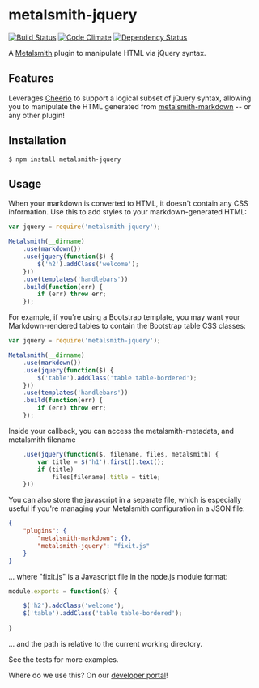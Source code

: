 # metalsmith-jquery

[![Build Status](https://travis-ci.org/manheim/metalsmith-jquery.svg?branch=master)](https://travis-ci.org/manheim/metalsmith-jquery)
[![Code Climate](https://codeclimate.com/github/manheim/metalsmith-jquery/badges/gpa.svg)](https://codeclimate.com/github/manheim/metalsmith-jquery)
[![Dependency Status](https://www.versioneye.com/user/projects/5539230b1d2989f7ee000002/badge.svg?style=flat)](https://www.versioneye.com/user/projects/5539230b1d2989f7ee000002)

A [Metalsmith](https://github.com/segmentio/metalsmith) plugin to manipulate HTML via jQuery syntax.

## Features

Leverages [Cheerio](https://github.com/cheeriojs/cheerio) to support a logical subset of jQuery syntax, allowing you to manipulate the HTML generated from [metalsmith-markdown](https://github.com/segmentio/metalsmith-markdown) -- or any other plugin!


## Installation

    $ npm install metalsmith-jquery

## Usage

When your markdown is converted to HTML, it doesn't contain any CSS information.  Use this to add styles to your markdown-generated HTML:

```js
var jquery = require('metalsmith-jquery');

Metalsmith(__dirname)
    .use(markdown())
    .use(jquery(function($) {
        $('h2').addClass('welcome');
    }))
    .use(templates('handlebars'))
    .build(function(err) {
        if (err) throw err;
    });
``` 

For example, if you're using a Bootstrap template, you may want your Markdown-rendered tables to contain the Bootstrap table CSS classes:

```js
var jquery = require('metalsmith-jquery');

Metalsmith(__dirname)
    .use(markdown())
    .use(jquery(function($) {
        $('table').addClass('table table-bordered');
    }))
    .use(templates('handlebars'))
    .build(function(err) {
        if (err) throw err;
    });
``` 

Inside your callback, you can access the metalsmith-metadata, and metalsmith filename

```js
    .use(jquery(function($, filename, files, metalsmith) {
        var title = $('h1').first().text();
        if (title)
            files[filename].title = title;
    }))
```

You can also store the javascript in a separate file, which is especially useful if you're managing your Metalsmith configuration in a JSON file:

```json
{
    "plugins": {
        "metalsmith-markdown": {},
        "metalsmith-jquery": "fixit.js"
    }
}
```
... where "fixit.js" is a Javascript file in the node.js module format:

```js
module.exports = function($) {

    $('h2').addClass('welcome');
    $('table').addClass('table table-bordered');
    
}
```
... and the path is relative to the current working directory.

See the tests for more examples.

Where do we use this?  On our [developer portal](http://developer.manheim.com)!
